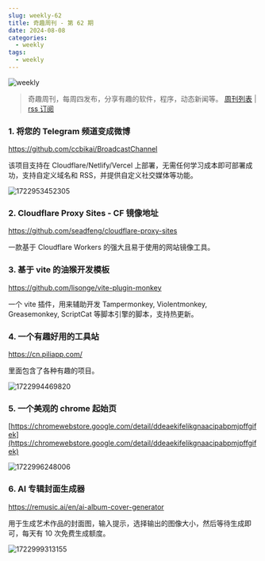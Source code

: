 ```yaml
---
slug: weekly-62
title: 奇趣周刊 - 第 62 期
date: 2024-08-08
categories:
  - weekly
tags:
  - weekly
---
```


![weekly](https://imgurl.zishu.me/weekly.webp)

> 奇趣周刊，每周四发布，分享有趣的软件，程序，动态新闻等。 [周刊列表](/categories/weekly/) | [rss 订阅](/categories/weekly/index.xml)  

### 1. 将您的 Telegram 频道变成微博

https://github.com/ccbikai/BroadcastChannel

该项目支持在 Cloudflare/Netlify/Vercel 上部署，无需任何学习成本即可部署成功，支持自定义域名和 RSS，并提供自定义社交媒体等功能。

![1722953452305](https://imgurl.zishu.me/2024/08/1722953452305.webp)

### 2. Cloudflare Proxy Sites - CF 镜像地址

https://github.com/seadfeng/cloudflare-proxy-sites

一款基于 Cloudflare Workers 的强大且易于使用的网站镜像工具。

### 3. 基于 vite 的油猴开发模板

https://github.com/lisonge/vite-plugin-monkey

一个 vite 插件，用来辅助开发 Tampermonkey, Violentmonkey, Greasemonkey, ScriptCat 等脚本引擎的脚本，支持热更新。

### 4. 一个有趣好用的工具站

https://cn.piliapp.com/

里面包含了各种有趣的项目。

![1722994469820](https://imgurl.zishu.me/2024/08/1722994469820.webp)

### 5. 一个美观的 chrome 起始页

[https://chromewebstore.google.com/detail/ddeaekifelikgnaacipabpmjpffgifek](https://chromewebstore.google.com/detail/ddeaekifelikgnaacipabpmjpffgifek)

![1722996248006](https://imgurl.zishu.me/2024/08/1722996248006.webp)

### 6. AI 专辑封面生成器

https://remusic.ai/en/ai-album-cover-generator

用于生成艺术作品的封面图，输入提示，选择输出的图像大小，然后等待生成即可，每天有 10 次免费生成额度。

![1722999313155](https://imgurl.zishu.me/2024/08/1722999313155.webp)
